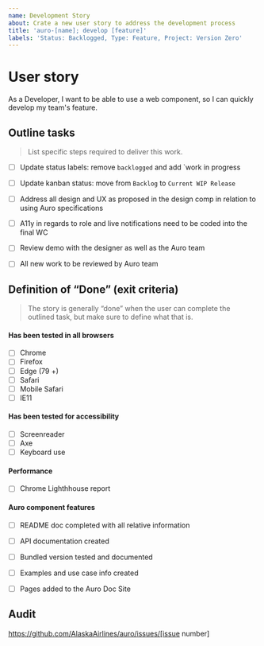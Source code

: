 ```yaml
---
name: Development Story
about: Crate a new user story to address the development process
title: 'auro-[name]; develop [feature]'
labels: 'Status: Backlogged, Type: Feature, Project: Version Zero'
---
```


# User story

As a Developer, I want to be able to use a web component, so I can quickly develop my team's feature.

## Outline tasks

> List specific steps required to deliver this work.

- [ ] Update status labels: remove `backlogged` and add `work in progress
- [ ] Update kanban status: move from `Backlog` to `Current WIP Release`

- [ ] Address all design and UX as proposed in the design comp in relation to using Auro specifications
- [ ] A11y in regards to role and live notifications need to be coded into the final WC
- [ ] Review demo with the designer as well as the Auro team
- [ ] All new work to be reviewed by Auro team

## Definition of “Done” (exit criteria)

> The story is generally “done” when the user can complete the outlined task, but make sure to define what that is.

#### Has been tested in all browsers

- [ ] Chrome
- [ ] Firefox
- [ ] Edge (79 +)
- [ ] Safari
- [ ] Mobile Safari
- [ ] IE11

#### Has been tested for accessibility

- [ ] Screenreader
- [ ] Axe
- [ ] Keyboard use

#### Performance

- [ ] Chrome Lighthhouse report

#### Auro component features

- [ ] README doc completed with all relative information
- [ ] API documentation created
- [ ] Bundled version tested and documented
- [ ] Examples and use case info created
- [ ] Pages added to the Auro Doc Site


## Audit

https://github.com/AlaskaAirlines/auro/issues/[issue number]
